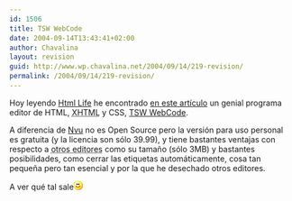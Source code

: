 ```yaml
---
id: 1506
title: TSW WebCode
date: 2004-09-14T13:43:41+02:00
author: Chavalina
layout: revision
guid: http://www.wp.chavalina.net/2004/09/14/219-revision/
permalink: /2004/09/14/219-revision/
---
```

Hoy leyendo <a href="http://www.htmllife.com/" target="_blank">Html Life</a> he encontrado <a href="http://www.htmllife.com/archivos/tsw_web_coder/" target="_blank">en este artículo</a> un genial programa editor de HTML, <acronym title="eXtended HyperText Markup Language">XHTML</acronym> y CSS, <a href="http://www.pro.tsware.net/" target="_blank">TSW WebCode</a>.

A diferencia de <a href="http://www.chavalina.net/comentar.php?idpost=184&#038;q=nvu" target="_blank">Nvu</a> no es Open Source pero la versión para uso personal es gratuita (y la licencia son sólo 39.99), y tiene bastantes ventajas con respecto a <acronym title="Dreamweaver o el Block de notas">otros editores</acronym> como su tamaño (sólo 3MB) y bastantes posibilidades, como cerrar las etiquetas automáticamente, cosa tan pequeña pero tan esencial y por la que he desechado otros editores.

A ver qué tal sale![emo](/imagenes/emoticonos/sonrisa.gif)